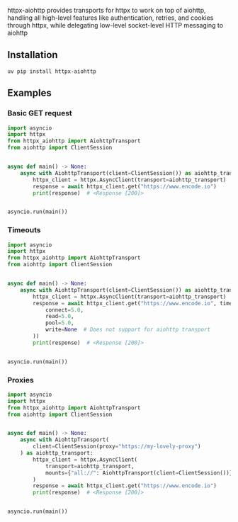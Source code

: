 

httpx-aiohttp provides transports for httpx to work on top of aiohttp, handling all high-level features like authentication, retries, and cookies through httpx, while delegating low-level socket-level HTTP messaging to aiohttp

## Installation

```shell
uv pip install httpx-aiohttp
```

## Examples

### Basic GET request

```python
import asyncio
import httpx
from httpx_aiohttp import AiohttpTransport
from aiohttp import ClientSession


async def main() -> None:
    async with AiohttpTransport(client=ClientSession()) as aiohttp_transport:
        httpx_client = httpx.AsyncClient(transport=aiohttp_transport)
        response = await httpx_client.get("https://www.encode.io")
        print(response)  # <Response [200]>


asyncio.run(main())
```

### Timeouts

```python
import asyncio
import httpx
from httpx_aiohttp import AiohttpTransport
from aiohttp import ClientSession


async def main() -> None:
    async with AiohttpTransport(client=ClientSession()) as aiohttp_transport:
        httpx_client = httpx.AsyncClient(transport=aiohttp_transport)
        response = await httpx_client.get("https://www.encode.io", timeout=httpx.Timeout(
            connect=5.0,
            read=5.0,
            pool=5.0,
            write=None  # Does not support for aiohttp transport
        ))
        print(response)  # <Response [200]>


asyncio.run(main())
```

### Proxies

```python
import asyncio
import httpx
from httpx_aiohttp import AiohttpTransport
from aiohttp import ClientSession


async def main() -> None:
    async with AiohttpTransport(
        client=ClientSession(proxy="https://my-lovely-proxy")
    ) as aiohttp_transport:
        httpx_client = httpx.AsyncClient(
            transport=aiohttp_transport,
            mounts={"all://": AiohttpTransport(client=ClientSession())},
        )
        response = await httpx_client.get("https://www.encode.io")
        print(response)  # <Response [200]>


asyncio.run(main())
```
